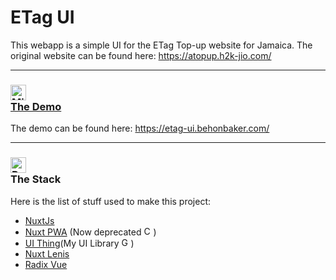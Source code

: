 # ETag UI

This webapp is a simple UI for the ETag Top-up website for Jamaica. The original website can be found here: https://atopup.h2k-jio.com/

---

### <img src="https://raw.githubusercontent.com/Tarikul-Islam-Anik/Animated-Fluent-Emojis/master/Emojis/Objects/Mirror%20Ball.png" alt="Mirror Ball" width="25" height="25" /> <br/> [The Demo](https://etag-ui.behonbaker.com/)

The demo can be found here: https://etag-ui.behonbaker.com/

---

### <img src="https://raw.githubusercontent.com/Tarikul-Islam-Anik/Animated-Fluent-Emojis/master/Emojis/Travel%20and%20places/Roller%20Coaster.png" alt="Roller Coaster" width="25" height="25" /> <br/> The Stack

Here is the list of stuff used to make this project:

- [NuxtJs](https://nuxt.com/)
- [Nuxt PWA](https://github.com/kevinmarrec/nuxt-pwa-module#readme) (Now deprecated <img src="https://raw.githubusercontent.com/Tarikul-Islam-Anik/Animated-Fluent-Emojis/master/Emojis/Smilies/Crying%20Face.png" alt="Crying Face" width="15" height="15" />)
- [UI Thing](https://ui-thing.behonbaker.com/getting-started/introduction)(My UI Library <img src="https://raw.githubusercontent.com/Tarikul-Islam-Anik/Animated-Fluent-Emojis/master/Emojis/Smilies/Growing%20Heart.png" alt="Growing Heart" width="15" height="15" />)
- [Nuxt Lenis](https://github.com/MilkshakeStudio/nuxt-lenis#readme)
- [Radix Vue](https://github.com/radix-vue/radix-vue)
